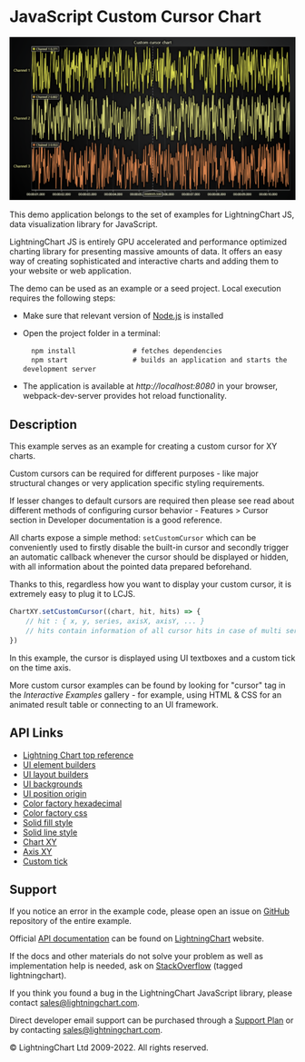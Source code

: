 # JavaScript Custom Cursor Chart

![JavaScript Custom Cursor Chart](CustomCursor-darkGold.png)

This demo application belongs to the set of examples for LightningChart JS, data visualization library for JavaScript.

LightningChart JS is entirely GPU accelerated and performance optimized charting library for presenting massive amounts of data. It offers an easy way of creating sophisticated and interactive charts and adding them to your website or web application.

The demo can be used as an example or a seed project. Local execution requires the following steps:

-   Make sure that relevant version of [Node.js](https://nodejs.org/en/download/) is installed
-   Open the project folder in a terminal:

          npm install              # fetches dependencies
          npm start                # builds an application and starts the development server

-   The application is available at _http://localhost:8080_ in your browser, webpack-dev-server provides hot reload functionality.


## Description

This example serves as an example for creating a custom cursor for XY charts.

Custom cursors can be required for different purposes - like major structural changes or very application specific styling requirements.

If lesser changes to default cursors are required then please see read about different methods of configuring cursor behavior - Features > Cursor section in Developer documentation is a good reference.

All charts expose a simple method: `setCustomCursor` which can be conveniently used to firstly disable the built-in cursor and secondly trigger an automatic callback whenever the cursor should be displayed or hidden, with all information about the pointed data prepared beforehand.

Thanks to this, regardless how you want to display your custom cursor, it is extremely easy to plug it to LCJS.

```ts
ChartXY.setCustomCursor((chart, hit, hits) => {
    // hit : { x, y, series, axisX, axisY, ... }
    // hits contain information of all cursor hits in case of multi series cursors
})
```

In this example, the cursor is displayed using UI textboxes and a custom tick on the time axis.

More custom cursor examples can be found by looking for "cursor" tag in the _Interactive Examples_ gallery - for example, using HTML & CSS for an animated result table or connecting to an UI framework.


## API Links

* [Lightning Chart top reference]
* [UI element builders]
* [UI layout builders]
* [UI backgrounds]
* [UI position origin]
* [Color factory hexadecimal]
* [Color factory css]
* [Solid fill style]
* [Solid line style]
* [Chart XY]
* [Axis XY]
* [Custom tick]


## Support

If you notice an error in the example code, please open an issue on [GitHub][0] repository of the entire example.

Official [API documentation][1] can be found on [LightningChart][2] website.

If the docs and other materials do not solve your problem as well as implementation help is needed, ask on [StackOverflow][3] (tagged lightningchart).

If you think you found a bug in the LightningChart JavaScript library, please contact sales@lightningchart.com.

Direct developer email support can be purchased through a [Support Plan][4] or by contacting sales@lightningchart.com.

[0]: https://github.com/Arction/
[1]: https://lightningchart.com/lightningchart-js-api-documentation/
[2]: https://lightningchart.com
[3]: https://stackoverflow.com/questions/tagged/lightningchart
[4]: https://lightningchart.com/support-services/

© LightningChart Ltd 2009-2022. All rights reserved.


[Lightning Chart top reference]: https://lightningchart.com/js-charts/api-documentation/v7.0.1/interfaces/LightningChart.html
[UI element builders]: https://lightningchart.com/js-charts/api-documentation/v7.0.1/variables/UIElementBuilders.html
[UI layout builders]: https://lightningchart.com/js-charts/api-documentation/v7.0.1/variables/UILayoutBuilders.html
[UI backgrounds]: https://lightningchart.com/js-charts/api-documentation/v7.0.1/variables/UIBackgrounds.html
[UI position origin]: https://lightningchart.com/js-charts/api-documentation/v7.0.1/variables/UIOrigins.html
[Color factory hexadecimal]: https://lightningchart.com/js-charts/api-documentation/v7.0.1/functions/ColorHEX.html
[Color factory css]: https://lightningchart.com/js-charts/api-documentation/v7.0.1/functions/ColorCSS.html
[Solid fill style]: https://lightningchart.com/js-charts/api-documentation/v7.0.1/classes/SolidFill.html
[Solid line style]: https://lightningchart.com/js-charts/api-documentation/v7.0.1/classes/SolidLine.html
[Chart XY]: https://lightningchart.com/js-charts/api-documentation/v7.0.1/classes/ChartXY.html
[Axis XY]: https://lightningchart.com/js-charts/api-documentation/v7.0.1/classes/Axis.html
[Custom tick]: https://lightningchart.com/js-charts/api-documentation/v7.0.1/classes/CustomTick.html

